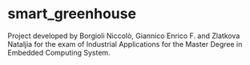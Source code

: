 # smart_greenhouse

Project developed by Borgioli Niccolò, Giannico Enrico F. and Zlatkova Nataljia for the exam of Industrial Applications for the Master Degree in Embedded Computing System.
